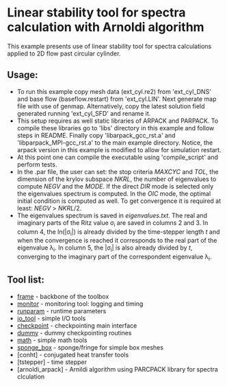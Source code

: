 # Linear stability tool for spectra calculation with Arnoldi algorithm

This example presents use of linear stability tool for spectra calculations applied
to 2D flow past circular cylinder.

## Usage:
  - To run this example copy mesh data (ext_cyl.re2) from 'ext_cyl_DNS' and base flow (baseflow.restart) from 'ext_cyl.LIN'. Next generate map file with use of genmap. Alternatively, copy the latest solution field generated running 'ext_cyl_SFD' and rename it. 
  - This setup requires as well static libraries of ARPACK and PARPACK. To compile these libraries go to 'libs' directory in this example and follow steps in README. Finally copy 'libarpack_gcc_rst.a' and 'libparpack_MPI-gcc_rst.a' to the main example directory. Notice, the arpack version in this example is modified to allow for simulation restart.
  - At this point one can compile the executable using 'compile_script' and perform tests. 
  - In the .par file, the user can set: the stop criteria _MAXCYC_ and _TOL_, the dimension of the krylov subspace _NKRL_, the number of eigenvalues to compute _NEGV_ and the _MODE_. If the direct _DIR_ mode is selected only the eigenvalues spectrum is computed. In the _OIC_ mode, the optimal initial condition is computed as well. To get convergence it is required at least: _NEGV_ > _NKRL_/2.
  - The eigenvalues spectrum is saved in _eigenvalues.txt_. The real and imaginary parts of the Ritz value &sigma;<sub>i</sub> are saved in columns 2 and 3. In column 4, the ln(|&sigma;<sub>i</sub>|) is already divided by the time-stepper length _t_ and when the convergence is reached it corresponds to the real part of the eigenvalue &lambda;<sub>i</sub>. In column 5, the |&sigma;<sub>i</sub>| is also already divided by _t_, converging to the imaginary part of the correspondent eigenvalue &lambda;<sub>i</sub>. 

## Tool list:
* [frame](https://kth-nek5000.github.io/KTH_Framework/group__frame.html) - backbone of the toolbox
* [monitor](https://kth-nek5000.github.io/KTH_Framework/group__monitor.html) - monitoring tool: logging and timing
* [runparam](https://kth-nek5000.github.io/KTH_Framework/group__runparam.html) - runtime parameters
* [io_tool](https://kth-nek5000.github.io/KTH_Framework/group__io__tools.html) - simple I/O tools
* [checkpoint](https://kth-nek5000.github.io/KTH_Framework/group__chkpoint.html) - checkpointing main interface
* [dummy](https://kth-nek5000.github.io/KTH_Framework/group__chkptdummy.html) - dummy checkpointing routines
* [math](https://kth-nek5000.github.io/KTH_Framework/group__math.html) - simple math tools
* [sponge_box](https://kth-nek5000.github.io/KTH_Framework/group__sponge__box.html) - sponge/fringe for simple box meshes
* [conht] - conjugated heat transfer tools
* [tstepper] - time stepper
* [arnoldi_arpack] - Arnildi algorithm using PARCPACK library for spectra clculation
